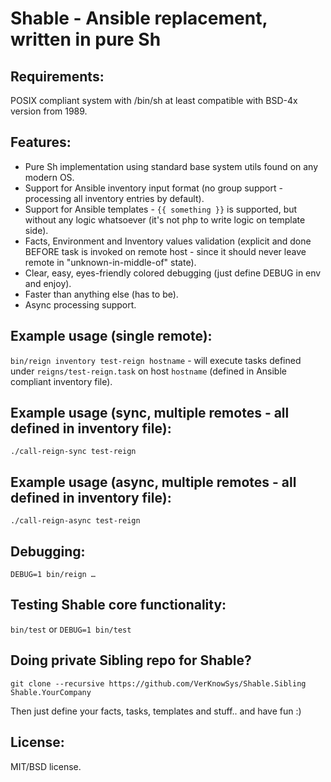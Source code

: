 # Shable - Ansible replacement, written in pure Sh


## Requirements:
POSIX compliant system with /bin/sh at least compatible with BSD-4x version from 1989.


## Features:
* Pure Sh implementation using standard base system utils found on any modern OS.
* Support for Ansible inventory input format (no group support - processing all inventory entries by default).
* Support for Ansible templates - `{{ something }}` is supported, but without any logic whatsoever (it's not php to write logic on template side).
* Facts, Environment and Inventory values validation (explicit and done BEFORE task is invoked on remote host - since it should never leave remote in "unknown-in-middle-of" state).
* Clear, easy, eyes-friendly colored debugging (just define DEBUG in env and enjoy).
* Faster than anything else (has to be).
* Async processing support.


## Example usage (single remote):
`bin/reign inventory test-reign hostname` - will execute tasks defined under `reigns/test-reign.task` on host `hostname` (defined in Ansible compliant inventory file).


## Example usage (sync, multiple remotes - all defined in inventory file):
`./call-reign-sync test-reign`


## Example usage (async, multiple remotes - all defined in inventory file):
`./call-reign-async test-reign`


## Debugging:
`DEBUG=1 bin/reign …`


## Testing Shable core functionality:
`bin/test` or `DEBUG=1 bin/test`


## Doing private Sibling repo for Shable?

`git clone --recursive https://github.com/VerKnowSys/Shable.Sibling Shable.YourCompany`

Then just define your facts, tasks, templates and stuff.. and have fun :)


## License:
MIT/BSD license.
